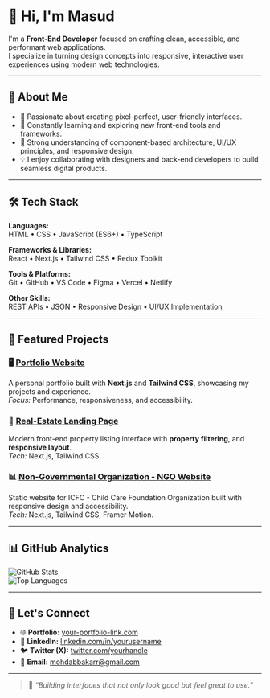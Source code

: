 # 👋 Hi, I'm Masud

I'm a **Front-End Developer** focused on crafting clean, accessible, and performant web applications.  
I specialize in turning design concepts into responsive, interactive user experiences using modern web technologies.

---

## 🧩 About Me

- 🎯 Passionate about creating pixel-perfect, user-friendly interfaces.  
- 🚀 Constantly learning and exploring new front-end tools and frameworks.  
- 🧠 Strong understanding of component-based architecture, UI/UX principles, and responsive design.  
- 💡 I enjoy collaborating with designers and back-end developers to build seamless digital products.  

---

## 🛠️ Tech Stack

**Languages:**  
HTML • CSS • JavaScript (ES6+) • TypeScript  

**Frameworks & Libraries:**  
React • Next.js • Tailwind CSS • Redux Toolkit  

**Tools & Platforms:**  
Git • GitHub • VS Code • Figma • Vercel • Netlify  

**Other Skills:**  
REST APIs • JSON • Responsive Design • UI/UX Implementation  

---

## 💼 Featured Projects

### 🖥️ [Portfolio Website](https://devmasud.vercel.app/)
A personal portfolio built with **Next.js** and **Tailwind CSS**, showcasing my projects and experience.  
*Focus:* Performance, responsiveness, and accessibility.

### 🛒 [Real-Estate Landing Page](https://lumina-estate.vercel.app/)
Modern front-end property listing interface with **property filtering**, and **responsive layout**.  
*Tech:* Next.js, Tailwind CSS.

### 📊 [Non-Governmental Organization - NGO Website](https://icfc-ngo.vercel.app/)
Static website for ICFC - Child Care Foundation Organization built with responsive design and accessibility.  
*Tech:* Next.js, Tailwind CSS, Framer Motion.

---

## 📊 GitHub Analytics

![GitHub Stats](https://github-readme-stats.vercel.app/api?username=dev-mas-ud&show_icons=true&theme=tokyonight)  
![Top Languages](https://github-readme-stats.vercel.app/api/top-langs/?username=dev-mas-ud&layout=compact&theme=tokyonight)

---

## 🤝 Let's Connect

- 🌐 **Portfolio:** [your-portfolio-link.com](https://devmasud.vercel.app/)  
- 💼 **LinkedIn:** [linkedin.com/in/yourusername](https://www.linkedin.com/in/dev-masud/)  
- 🐦 **Twitter (X):** [twitter.com/yourhandle](https://x.com/DevMasud)  
- 📧 **Email:** mohdabbakarr@gmail.com  

---

> 💬 *“Building interfaces that not only look good but feel great to use.”*
